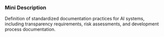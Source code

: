 ### Mini Description

Definition of standardized documentation practices for AI systems, including transparency requirements, risk assessments, and development process documentation.
